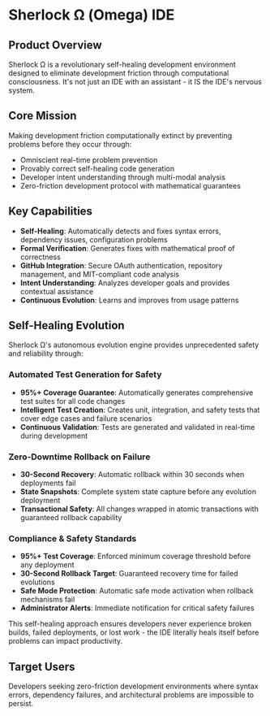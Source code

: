 # Sherlock Ω (Omega) IDE

## Product Overview

Sherlock Ω is a revolutionary self-healing development environment designed to eliminate development friction through computational consciousness. It's not just an IDE with an assistant - it IS the IDE's nervous system.

## Core Mission

Making development friction computationally extinct by preventing problems before they occur through:
- Omniscient real-time problem prevention
- Provably correct self-healing code generation
- Developer intent understanding through multi-modal analysis
- Zero-friction development protocol with mathematical guarantees

## Key Capabilities

- **Self-Healing**: Automatically detects and fixes syntax errors, dependency issues, configuration problems
- **Formal Verification**: Generates fixes with mathematical proof of correctness
- **GitHub Integration**: Secure OAuth authentication, repository management, and MIT-compliant code analysis
- **Intent Understanding**: Analyzes developer goals and provides contextual assistance
- **Continuous Evolution**: Learns and improves from usage patterns

## Self-Healing Evolution

Sherlock Ω's autonomous evolution engine provides unprecedented safety and reliability through:

### Automated Test Generation for Safety
- **95%+ Coverage Guarantee**: Automatically generates comprehensive test suites for all code changes
- **Intelligent Test Creation**: Creates unit, integration, and safety tests that cover edge cases and failure scenarios
- **Continuous Validation**: Tests are generated and validated in real-time during development

### Zero-Downtime Rollback on Failure
- **30-Second Recovery**: Automatic rollback within 30 seconds when deployments fail
- **State Snapshots**: Complete system state capture before any evolution deployment
- **Transactional Safety**: All changes wrapped in atomic transactions with guaranteed rollback capability

### Compliance & Safety Standards
- **95%+ Test Coverage**: Enforced minimum coverage threshold before any deployment
- **30-Second Rollback Target**: Guaranteed recovery time for failed evolutions
- **Safe Mode Protection**: Automatic safe mode activation when rollback mechanisms fail
- **Administrator Alerts**: Immediate notification for critical safety failures

This self-healing approach ensures developers never experience broken builds, failed deployments, or lost work - the IDE literally heals itself before problems can impact productivity.

## Target Users

Developers seeking zero-friction development environments where syntax errors, dependency failures, and architectural problems are impossible to persist.